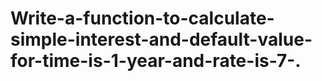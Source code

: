 # Write-a-function-to-calculate-simple-interest-and-default-value-for-time-is-1-year-and-rate-is-7-.
